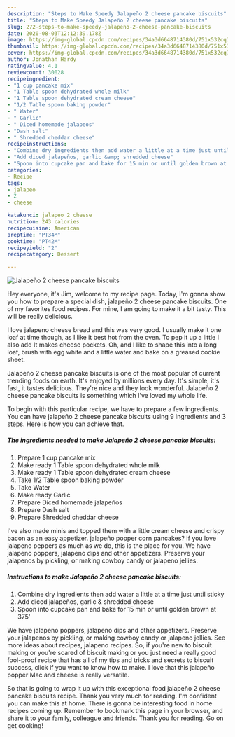 ```yaml
---
description: "Steps to Make Speedy Jalapeño 2 cheese pancake biscuits"
title: "Steps to Make Speedy Jalapeño 2 cheese pancake biscuits"
slug: 272-steps-to-make-speedy-jalapeno-2-cheese-pancake-biscuits
date: 2020-08-03T12:12:39.178Z
image: https://img-global.cpcdn.com/recipes/34a3d6648714380d/751x532cq70/jalapeno-2-cheese-pancake-biscuits-recipe-main-photo.jpg
thumbnail: https://img-global.cpcdn.com/recipes/34a3d6648714380d/751x532cq70/jalapeno-2-cheese-pancake-biscuits-recipe-main-photo.jpg
cover: https://img-global.cpcdn.com/recipes/34a3d6648714380d/751x532cq70/jalapeno-2-cheese-pancake-biscuits-recipe-main-photo.jpg
author: Jonathan Hardy
ratingvalue: 4.1
reviewcount: 30028
recipeingredient:
- "1 cup pancake mix"
- "1 Table spoon dehydrated whole milk"
- "1 Table spoon dehydrated cream cheese"
- "1/2 Table spoon baking powder"
- " Water"
- " Garlic"
- " Diced homemade jalapeos"
- "Dash salt"
- " Shredded cheddar cheese"
recipeinstructions:
- "Combine dry ingredients then add water a little at a time just until sticky"
- "Add diced jalapeños, garlic &amp; shredded cheese"
- "Spoon into cupcake pan and bake for 15 min or until golden brown at 375&#39;"
categories:
- Recipe
tags:
- jalapeo
- 2
- cheese

katakunci: jalapeo 2 cheese 
nutrition: 243 calories
recipecuisine: American
preptime: "PT34M"
cooktime: "PT42M"
recipeyield: "2"
recipecategory: Dessert

---
```



![Jalapeño 2 cheese pancake biscuits](https://img-global.cpcdn.com/recipes/34a3d6648714380d/751x532cq70/jalapeno-2-cheese-pancake-biscuits-recipe-main-photo.jpg)

Hey everyone, it's Jim, welcome to my recipe page. Today, I'm gonna show you how to prepare a special dish, jalapeño 2 cheese pancake biscuits. One of my favorites food recipes. For mine, I am going to make it a bit tasty. This will be really delicious.

I love jalapeno cheese bread and this was very good. I usually make it one loaf at time though, as I like it best hot from the oven. To pep it up a little I also add It makes cheese pockets. Oh, and I like to shape this into a long loaf, brush with egg white and a little water and bake on a greased cookie sheet.

Jalapeño 2 cheese pancake biscuits is one of the most popular of current trending foods on earth. It's enjoyed by millions every day. It's simple, it's fast, it tastes delicious. They're nice and they look wonderful. Jalapeño 2 cheese pancake biscuits is something which I've loved my whole life.


To begin with this particular recipe, we have to prepare a few ingredients. You can have jalapeño 2 cheese pancake biscuits using 9 ingredients and 3 steps. Here is how you can achieve that.

<!--inarticleads1-->

##### The ingredients needed to make Jalapeño 2 cheese pancake biscuits:

1. Prepare 1 cup pancake mix
1. Make ready 1 Table spoon dehydrated whole milk
1. Make ready 1 Table spoon dehydrated cream cheese
1. Take 1/2 Table spoon baking powder
1. Take  Water
1. Make ready  Garlic
1. Prepare  Diced homemade jalapeños
1. Prepare Dash salt
1. Prepare  Shredded cheddar cheese


I&#39;ve also made minis and topped them with a little cream cheese and crispy bacon as an easy appetizer. jalapeño popper corn pancakes? If you love jalapeno peppers as much as we do, this is the place for you. We have jalapeno poppers, jalapeno dips and other appetizers. Preserve your jalapenos by pickling, or making cowboy candy or jalapeno jellies. 

<!--inarticleads2-->

##### Instructions to make Jalapeño 2 cheese pancake biscuits:

1. Combine dry ingredients then add water a little at a time just until sticky
1. Add diced jalapeños, garlic &amp; shredded cheese
1. Spoon into cupcake pan and bake for 15 min or until golden brown at 375&#39;


We have jalapeno poppers, jalapeno dips and other appetizers. Preserve your jalapenos by pickling, or making cowboy candy or jalapeno jellies. See more ideas about recipes, jalapeno recipes. So, if you&#39;re new to biscuit making or you&#39;re scared of biscuit making or you just need a really good fool-proof recipe that has all of my tips and tricks and secrets to biscuit success, click if you want to know how to make. I love that this jalapeño popper Mac and cheese is really versatile. 

So that is going to wrap it up with this exceptional food jalapeño 2 cheese pancake biscuits recipe. Thank you very much for reading. I'm confident you can make this at home. There is gonna be interesting food in home recipes coming up. Remember to bookmark this page in your browser, and share it to your family, colleague and friends. Thank you for reading. Go on get cooking!
